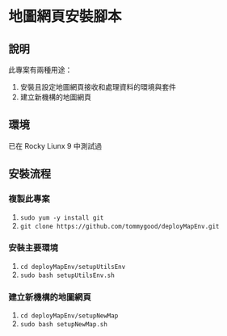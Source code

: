 # 地圖網頁安裝腳本
## 說明
此專案有兩種用途：
1. 安裝且設定地圖網頁接收和處理資料的環境與套件
2. 建立新機構的地圖網頁
## 環境
已在 Rocky Liunx 9 中測試過
## 安裝流程
### 複製此專案
1. `sudo yum -y install git`
2. `git clone https://github.com/tommygood/deployMapEnv.git`
### 安裝主要環境
1. `cd deployMapEnv/setupUtilsEnv`
2. `sudo bash setupUtilsEnv.sh`
### 建立新機構的地圖網頁
1. `cd deployMapEnv/setupNewMap`
2. `sudo bash setupNewMap.sh`
